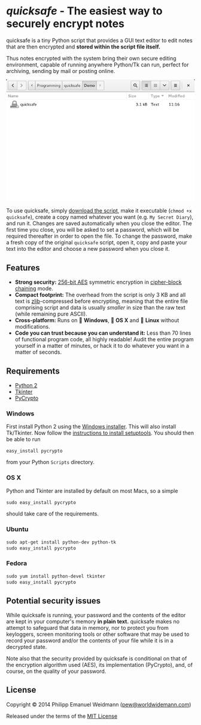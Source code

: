 # *quicksafe* - The easiest way to securely encrypt notes

quicksafe is a tiny Python script that provides a GUI text editor to edit notes that are then encrypted and **stored within the script file itself.**

Thus notes encrypted with the system bring their own secure editing environment, capable of running anywhere Python/Tk can run, perfect for archiving, sending by mail or posting online.

![Screencast](screencast.gif)

To use quicksafe, simply [download the script](quicksafe), make it executable (`chmod +x quicksafe`), create a copy named whatever you want (e.g. `My Secret Diary`), and run it. Changes are saved automatically when you close the editor. The first time you close, you will be asked to set a password, which will be required thereafter in order to open the file. To change the password, make a fresh copy of the original `quicksafe` script, open it, copy and paste your text into the editor and choose a new password when you close it.

## Features

* **Strong security:** [256-bit AES](http://en.wikipedia.org/wiki/Advanced_Encryption_Standard) symmetric encryption in [cipher-block chaining](http://en.wikipedia.org/wiki/Block_cipher_mode_of_operation#Cipher-block_chaining_.28CBC.29) mode.
* **Compact footprint:** The overhead from the script is only 3 KB and all text is [zlib](http://en.wikipedia.org/wiki/Zlib)-compressed before encrypting, meaning that the entire file comprising script and data is usually *smaller* in size than the raw text (while remaining pure ASCII).
* **Cross-platform:** Runs on :checkered_flag: **Windows**, :apple: **OS X** and :penguin: **Linux** without modifications.
* **Code you can trust because you can understand it:** Less than 70 lines of functional program code, all highly readable! Audit the entire program yourself in a matter of minutes, or hack it to do whatever you want in a matter of seconds.

## Requirements
* [Python 2](https://www.python.org/)
* [Tkinter](https://wiki.python.org/moin/TkInter)
* [PyCrypto](https://www.dlitz.net/software/pycrypto/)

### Windows

First install Python 2 using the [Windows installer](https://www.python.org/downloads/windows/). This will also install Tk/Tkinter. Now follow the [instructions to install setuptools](https://pypi.python.org/pypi/setuptools#windows-simplified). You should then be able to run

```
easy_install pycrypto
```

from your Python `Scripts` directory.

### OS X

Python and Tkinter are installed by default on most Macs, so a simple

```
sudo easy_install pycrypto
```

should take care of the requirements.

### Ubuntu

```
sudo apt-get install python-dev python-tk
sudo easy_install pycrypto
```

### Fedora

```
sudo yum install python-devel tkinter
sudo easy_install pycrypto
```

## Potential security issues

While quicksafe is running, your password and the contents of the editor are kept in your computer's memory **in plain text.** quicksafe makes no attempt to safeguard that data in memory, nor to protect you from keyloggers, screen monitoring tools or other software that may be used to record your password and/or the contents of your file while it is in a decrypted state.

Note also that the security provided by quicksafe is conditional on that of the encryption algorithm used (AES), its implementation (PyCrypto), and, of course, on the quality of your password.

## License

Copyright © 2014 Philipp Emanuel Weidmann (<pew@worldwidemann.com>)

Released under the terms of the [MIT License](http://opensource.org/licenses/MIT)
